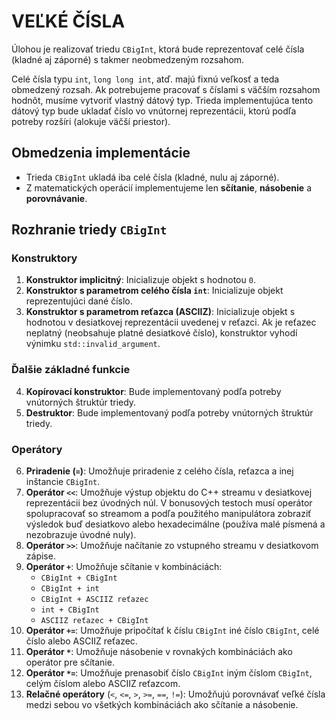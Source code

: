 # VEĽKÉ ČÍSLA

Úlohou je realizovať triedu `CBigInt`, ktorá bude reprezentovať celé čísla (kladné aj záporné) s takmer neobmedzeným rozsahom.

Celé čísla typu `int`, `long long int`, atď. majú fixnú veľkosť a teda obmedzený rozsah. Ak potrebujeme pracovať s číslami s väčším rozsahom hodnôt, musíme vytvoriť vlastný dátový typ. Trieda implementujúca tento dátový typ bude ukladať číslo vo vnútornej reprezentácii, ktorú podľa potreby rozšíri (alokuje väčší priestor).

## Obmedzenia implementácie

- Trieda `CBigInt` ukladá iba celé čísla (kladné, nulu aj záporné).
- Z matematických operácií implementujeme len **sčítanie**, **násobenie** a **porovnávanie**.

## Rozhranie triedy `CBigInt`

### Konstruktory

1. **Konstruktor implicitný**: Inicializuje objekt s hodnotou `0`.
2. **Konstruktor s parametrom celého čísla `int`**: Inicializuje objekt reprezentujúci dané číslo.
3. **Konstruktor s parametrom reťazca (ASCIIZ)**: Inicializuje objekt s hodnotou v desiatkovej reprezentácii uvedenej v reťazci. Ak je reťazec neplatný (neobsahuje platné desiatkové číslo), konstruktor vyhodí výnimku `std::invalid_argument`.

### Ďalšie základné funkcie

4. **Kopírovací konstruktor**: Bude implementovaný podľa potreby vnútorných štruktúr triedy.
5. **Destruktor**: Bude implementovaný podľa potreby vnútorných štruktúr triedy.

### Operátory

6. **Priradenie (`=`)**: Umožňuje priradenie z celého čísla, reťazca a inej inštancie `CBigInt`.
7. **Operátor `<<`**: Umožňuje výstup objektu do C++ streamu v desiatkovej reprezentácii bez úvodných núl. V bonusových testoch musí operátor spolupracovať so streamom a podľa použitého manipulátora zobraziť výsledok buď desiatkovo alebo hexadecimálne (používa malé písmená a nezobrazuje úvodné nuly).
8. **Operátor `>>`**: Umožňuje načítanie zo vstupného streamu v desiatkovom zápise.
9. **Operátor `+`**: Umožňuje sčítanie v kombináciách:
   - `CBigInt + CBigInt`
   - `CBigInt + int`
   - `CBigInt + ASCIIZ reťazec`
   - `int + CBigInt`
   - `ASCIIZ reťazec + CBigInt`
10. **Operátor `+=`**: Umožňuje pripočítať k číslu `CBigInt` iné číslo `CBigInt`, celé číslo alebo ASCIIZ reťazec.
11. **Operátor `*`**: Umožňuje násobenie v rovnakých kombináciách ako operátor pre sčítanie.
12. **Operátor `*=`**: Umožňuje prenasobiť číslo `CBigInt` iným číslom `CBigInt`, celým číslom alebo ASCIIZ reťazcom.
13. **Relačné operátory** (`<`, `<=`, `>`, `>=`, `==`, `!=`): Umožňujú porovnávať veľké čísla medzi sebou vo všetkých kombináciách ako sčítanie a násobenie.
